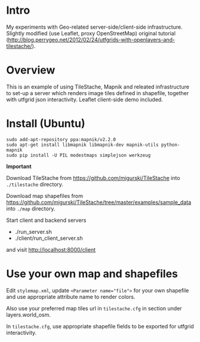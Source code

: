 # Intro

My experiments with Geo-related server-side/client-side infrastructure. Slightly modified
(use Leaflet, proxy OpenStreetMap) original tutorial
(http://blog.perrygeo.net/2012/02/24/utfgrids-with-openlayers-and-tilestache/).

# Overview

This is an example of using TileStache, Mapnik and releated
infrastructure to set-up a server which renders image tiles
defined in shapefile, together with utfgrid json interactivity.
Leaflet client-side demo included.

# Install (Ubuntu)

```
sudo add-apt-repository ppa:mapnik/v2.2.0
sudo apt-get install libmapnik libmapnik-dev mapnik-utils python-mapnik
sudo pip install -U PIL modestmaps simplejson werkzeug
```

**Important**

Download TileStache from https://github.com/migurski/TileStache into `./tilestache` directory.

Download map shapefiles from https://github.com/migurski/TileStache/tree/master/examples/sample_data into `./map` directory.

Start client and backend servers

* ./run_server.sh
* ./client/run_client_server.sh

and visit [http://localhost:8000/client](http://localhost:8000/client)

# Use your own map and shapefiles

Edit `stylemap.xml`, update `<Parameter name="file">` for your own shapefile
and use appropriate attribute name to render colors.

Also use your preferred map tiles url in `tilestache.cfg` in
section under layers.world_osm.

In `tilestache.cfg`, use appropriate shapefile fields to be exported
for utfgrid interactivity.

